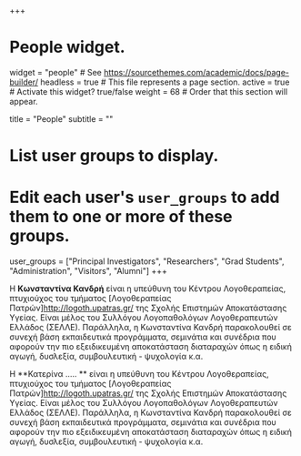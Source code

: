 +++
# People widget.
widget = "people"  # See https://sourcethemes.com/academic/docs/page-builder/
headless = true  # This file represents a page section.
active = true  # Activate this widget? true/false
weight = 68  # Order that this section will appear.

title = "People"
subtitle = ""

# List user groups to display.
#   Edit each user's `user_groups` to add them to one or more of these groups.
user_groups = ["Principal Investigators",
               "Researchers",
               "Grad Students",
               "Administration",
               "Visitors",
               "Alumni"]
+++

Η **Κωνσταντίνα Κανδρή** είναι η υπεύθυνη του Κέντρου Λογοθεραπείας, πτυχιούχος του τμήματος [Λογοθεραπείας Πατρών]http://logoth.upatras.gr/ της Σχολής Επιστημών Αποκατάστασης Υγείας. Είναι μέλος του Συλλόγου Λογοπαθολόγων Λογοθεραπευτών Ελλάδος (ΣΕΛΛΕ). Παράλληλα, η Κωνσταντίνα Κανδρή παρακολουθεί σε συνεχή βάση εκπαιδευτικά προγράμματα, σεμινάτια και συνέδρια που αφορούν την πιο εξειδικευμένη αποκατάσταση διαταραχών όπως η ειδική αγωγή, δυσλεξία, συμβουλευτική - ψυχολογία κ.α. 

Η **Κατερίνα ..... ** είναι η υπεύθυνη του Κέντρου Λογοθεραπείας, πτυχιούχος του τμήματος [Λογοθεραπείας Πατρών]http://logoth.upatras.gr/ της Σχολής Επιστημών Αποκατάστασης Υγείας. Είναι μέλος του Συλλόγου Λογοπαθολόγων Λογοθεραπευτών Ελλάδος (ΣΕΛΛΕ). 
Παράλληλα, η Κωνσταντίνα Κανδρή παρακολουθεί σε συνεχή βάση εκπαιδευτικά προγράμματα, σεμινάτια και συνέδρια που αφορούν την πιο εξειδικευμένη αποκατάσταση διαταραχών όπως η ειδική αγωγή, δυσλεξία, συμβουλευτική - ψυχολογία κ.α. 
